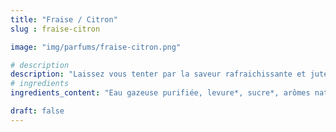 ```yaml
---
title: "Fraise / Citron"
slug : fraise-citron

image: "img/parfums/fraise-citron.png"

# description
description: "Laissez vous tenter par la saveur rafraichissante et juteuse de la fraise accompagnée d’une saveur d’agrumes piquante."
# ingredients
ingredients_content: "Eau gazeuse purifiée, levure*, sucre*, arômes naturels* "

draft: false
---
```



